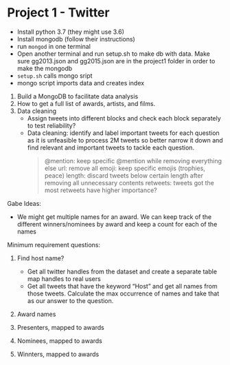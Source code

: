 # Project 1 - Twitter

- Install python 3.7 (they might use 3.6)
- Install mongodb (follow their instructions)
- run `mongod` in one terminal
- Open another terminal and run setup.sh to make db with data. Make sure gg2013.json and gg2015.json are in the project1 folder in order to make the mongodb
- `setup.sh` calls mongo sript
- mongo script imports data and creates index



1. Build a MongoDB to facilitate data analysis
2. How to get a full list of awards, artists, and films.
3. Data cleaning
	- Assign tweets into different blocks and check each block separately to test reliability?
	- Data cleaning: identify and label important tweets for each question as it is unfeasible to process 2M tweets so better narrow it down and find relevant and important tweets to tackle each question.
		> @mention: keep specific @mention while removing everything else
		> url: remove all 
		> emoji: keep specific emojis (trophies, peace)
		> length: discard tweets below certain length after removing all unnecessary contents
		> retweets: tweets got the most retweets have higher importance?


Gabe Ideas:
- We might get multiple names for an award. We can keep track of the different winners/nominees by award and keep a count for each of the names


Minimum requirement questions:
1. Find host name? 
	- Get all twitter handles from the dataset and create a separate table map handles to real users
	- Get all tweets that have the keyword “Host” and get all names from those tweets. Calculate the max occurrence of names and take that as our answer to the question.

2. Award names

3. Presenters, mapped to awards

4. Nominees, mapped to awards

5. Winnters, mapped to awards
